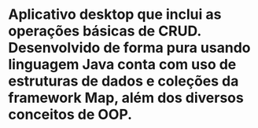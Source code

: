 ﻿# Aplicativo desktop que inclui as operações básicas de CRUD. Desenvolvido de forma pura usando linguagem Java conta com uso de estruturas de dados e coleções da framework Map, além dos diversos conceitos de OOP.
